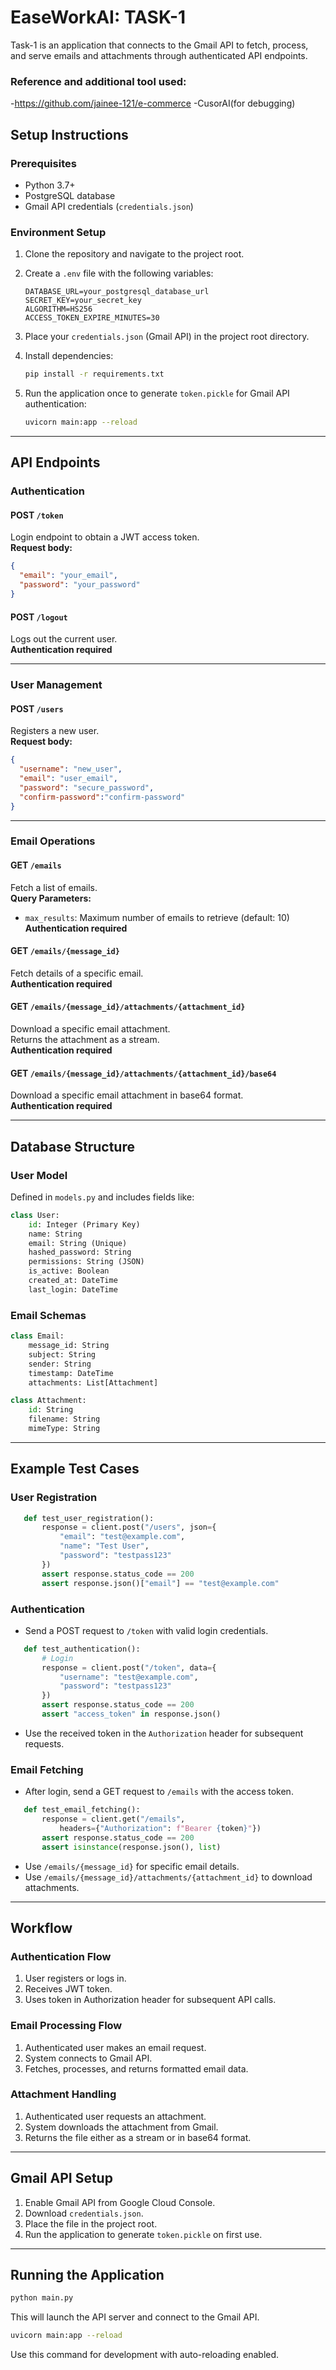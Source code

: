 # EaseWorkAI: TASK-1

Task-1 is an application that connects to the Gmail API to fetch, process, and serve emails and attachments through authenticated API endpoints.

### Reference and additional tool used:
-https://github.com/jainee-121/e-commerce
-CusorAI(for debugging)

## Setup Instructions

### Prerequisites

- Python 3.7+
- PostgreSQL database
- Gmail API credentials (`credentials.json`)

### Environment Setup

1. Clone the repository and navigate to the project root.
2. Create a `.env` file with the following variables:
   ```
   DATABASE_URL=your_postgresql_database_url
   SECRET_KEY=your_secret_key
   ALGORITHM=HS256
   ACCESS_TOKEN_EXPIRE_MINUTES=30
   ```

3. Place your `credentials.json` (Gmail API) in the project root directory.

4. Install dependencies:
   ```bash
   pip install -r requirements.txt
   ```

5. Run the application once to generate `token.pickle` for Gmail API authentication:
   ```bash
   uvicorn main:app --reload
   ```

---

## API Endpoints

### Authentication

#### POST `/token`
Login endpoint to obtain a JWT access token.  
**Request body:**
```json
{
  "email": "your_email",
  "password": "your_password"
}
```

#### POST `/logout`
Logs out the current user.  
**Authentication required**

---

### User Management

#### POST `/users`
Registers a new user.  
**Request body:**
```json
{
  "username": "new_user",
  "email": "user_email",
  "password": "secure_password",
  "confirm-password":"confirm-password"
}
```

---

### Email Operations

#### GET `/emails`
Fetch a list of emails.  
**Query Parameters:**
- `max_results`: Maximum number of emails to retrieve (default: 10)  
**Authentication required**

#### GET `/emails/{message_id}`
Fetch details of a specific email.  
**Authentication required**

#### GET `/emails/{message_id}/attachments/{attachment_id}`
Download a specific email attachment.  
Returns the attachment as a stream.  
**Authentication required**

#### GET `/emails/{message_id}/attachments/{attachment_id}/base64`
Download a specific email attachment in base64 format.  
**Authentication required**

---

## Database Structure

### User Model
Defined in `models.py` and includes fields like:
```python
class User:
    id: Integer (Primary Key)
    name: String
    email: String (Unique)
    hashed_password: String
    permissions: String (JSON)
    is_active: Boolean
    created_at: DateTime
    last_login: DateTime
```

### Email Schemas
```python
class Email:
    message_id: String
    subject: String
    sender: String
    timestamp: DateTime
    attachments: List[Attachment]

class Attachment:
    id: String
    filename: String
    mimeType: String
```
---

## Example Test Cases

### User Registration
```python 
   def test_user_registration():
       response = client.post("/users", json={
           "email": "test@example.com",
           "name": "Test User",
           "password": "testpass123"
       })
       assert response.status_code == 200
       assert response.json()["email"] == "test@example.com"
```
### Authentication
- Send a POST request to `/token` with valid login credentials.
```python 
   def test_authentication():
       # Login
       response = client.post("/token", data={
           "username": "test@example.com",
           "password": "testpass123"
       })
       assert response.status_code == 200
       assert "access_token" in response.json()
```
- Use the received token in the `Authorization` header for subsequent requests.

### Email Fetching
- After login, send a GET request to `/emails` with the access token.
```python 
   def test_email_fetching():
       response = client.get("/emails", 
           headers={"Authorization": f"Bearer {token}"})
       assert response.status_code == 200
       assert isinstance(response.json(), list)
```
- Use `/emails/{message_id}` for specific email details.
- Use `/emails/{message_id}/attachments/{attachment_id}` to download attachments.

---

## Workflow

### Authentication Flow
1. User registers or logs in.
2. Receives JWT token.
3. Uses token in Authorization header for subsequent API calls.

### Email Processing Flow
1. Authenticated user makes an email request.
2. System connects to Gmail API.
3. Fetches, processes, and returns formatted email data.

### Attachment Handling
1. Authenticated user requests an attachment.
2. System downloads the attachment from Gmail.
3. Returns the file either as a stream or in base64 format.

---

## Gmail API Setup

1. Enable Gmail API from Google Cloud Console.
2. Download `credentials.json`.
3. Place the file in the project root.
4. Run the application to generate `token.pickle` on first use.

---

## Running the Application

```bash
python main.py
```
This will launch the API server and connect to the Gmail API.

```bash
uvicorn main:app --reload
```
Use this command for development with auto-reloading enabled.
